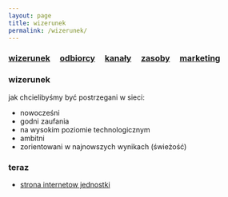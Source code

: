 ```yaml
---
layout: page
title: wizerunek
permalink: /wizerunek/
---
```


<h3>
    <a href="{{ site.baseurl }}/wizerunek">wizerunek</a> &nbsp; &nbsp;
    <a href="{{ site.baseurl }}/odbiorcy">odbiorcy</a> &nbsp; &nbsp;
    <a href="{{ site.baseurl }}/kanaly">kanały</a> &nbsp; &nbsp;
    <a href="{{ site.baseurl }}/zasoby">zasoby</a> &nbsp; &nbsp;
    <a href="{{ site.baseurl }}/pop">marketing</a> &nbsp; &nbsp;
</h3>

### wizerunek

jak chcielibyśmy być postrzegani w sieci:

<ul>
    <li> nowocześni </li>
    <li> godni zaufania </li>
    <li> na wysokim poziomie technologicznym </li>
    <li> ambitni </li>
    <li> zorientowani w najnowszych wynikach (świeżość) </li>
</ul>

### teraz

<ul>
    <li><a href="https://ncbc.wp.mil.pl/pl/" target="_blank">strona internetow jednostki </a></li>
</ul>
